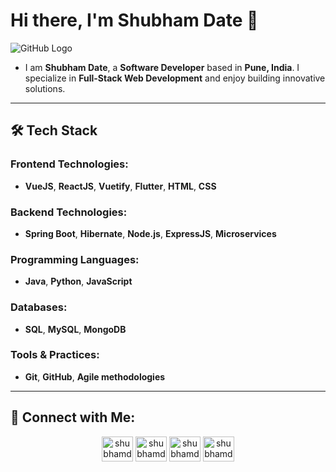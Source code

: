 # Hi there, I'm Shubham Date 👋

![GitHub Logo](https://github.com/shubhamdate/shubhamdate/blob/main/Shubham%20Date%20Github.jpg)

* I am **Shubham Date**, a **Software Developer** based in **Pune, India**. I specialize in **Full-Stack Web Development** and enjoy building innovative solutions.

---

## 🛠️ Tech Stack

### Frontend Technologies:
- **VueJS**, **ReactJS**, **Vuetify**, **Flutter**, **HTML**, **CSS**

### Backend Technologies:
- **Spring Boot**, **Hibernate**, **Node.js**, **ExpressJS**, **Microservices**

### Programming Languages:
- **Java**, **Python**, **JavaScript**

### Databases:
- **SQL**, **MySQL**, **MongoDB**

### Tools & Practices:
- **Git**, **GitHub**, **Agile methodologies**

---

## 📱 Connect with Me:

<p align="center">
<a href="https://www.linkedin.com/in/shubham-date-422aa81a0/" target="blank"><img align="center" src="https://raw.githubusercontent.com/rahuldkjain/github-profile-readme-generator/master/src/images/icons/Social/linked-in-alt.svg" alt="shubhamdate" height="40" width="50" /></a>
<a href="https://x.com/ShubhamDate9" target="blank"><img align="center" src="https://raw.githubusercontent.com/rahuldkjain/github-profile-readme-generator/master/src/images/icons/Social/twitter.svg" alt="shubhamdate" height="40" width="50" /></a>
<a href="https://www.leetcode.com/shubham_date" target="blank"><img align="center" src="https://raw.githubusercontent.com/rahuldkjain/github-profile-readme-generator/master/src/images/icons/Social/leet-code.svg" alt="shubhamdate" height="40" width="50" /></a>
<a href="https://www.hackerrank.com/shubhamdate" target="blank"><img align="center" src="https://raw.githubusercontent.com/rahuldkjain/github-profile-readme-generator/master/src/images/icons/Social/hackerrank.svg" alt="shubhamdate" height="40" width="50" /></a>
</p>
